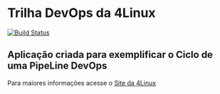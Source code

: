 # Trilha DevOps da 4Linux

<!-- Altere a Flag abaixo com sua URL do Travis -->
[![Build Status](https://travis-ci.com/IcaroFSC/DevOpsLab-HelloWorld.svg?branch=master)](https://travis-ci.com/IcaroFSC/DevOpsLab-HelloWorld)

## Aplicação criada para exemplificar o Ciclo de uma PipeLine DevOps


Para maiores informações acesse o [Site da 4Linux](https://www.4linux.com.br/cursos/devops)
